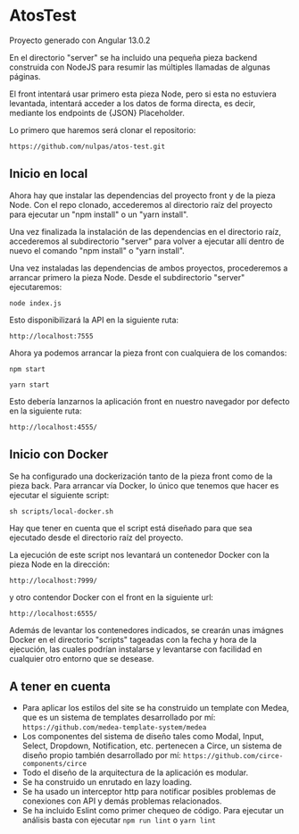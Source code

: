 # AtosTest

Proyecto generado con Angular 13.0.2

En el directorio "server" se ha incluido una pequeña pieza backend construida con NodeJS para resumir las múltiples llamadas de algunas páginas.

El front intentará usar primero esta pieza Node, pero si esta no estuviera levantada, intentará acceder a los datos de forma directa, es decir, mediante los endpoints de {JSON} Placeholder.

Lo primero que haremos será clonar el repositorio:

```
https://github.com/nulpas/atos-test.git
```

## Inicio en local

Ahora hay que instalar las dependencias del proyecto front y de la pieza Node. Con el repo clonado, accederemos al directorio raíz del proyecto para ejecutar un "npm install" o un "yarn install".

Una vez finalizada la instalación de las dependencias en el directorio raíz, accederemos al subdirectorio "server" para volver a ejecutar allí dentro de nuevo el comando "npm install" o "yarn install".

Una vez instaladas las dependencias de ambos proyectos, procederemos a arrancar primero la pieza Node. Desde el subdirectorio "server" ejecutaremos:

```
node index.js
```

Esto disponibilizará la API en la siguiente ruta:

```
http://localhost:7555
```

Ahora ya podemos arrancar la pieza front con cualquiera de los comandos:

```
npm start
```
```
yarn start
```

Esto debería lanzarnos la aplicación front en nuestro navegador por defecto en la siguiente ruta:

```
http://localhost:4555/
```

## Inicio con Docker

Se ha configurado una dockerización tanto de la pieza front como de la pieza back. Para arrancar vía Docker, lo único que tenemos que hacer es ejecutar el siguiente script:

```
sh scripts/local-docker.sh
```

Hay que tener en cuenta que el script está diseñado para que sea ejecutado desde el directorio raíz del proyecto.

La ejecución de este script nos levantará un contenedor Docker con la pieza Node en la dirección:

```
http://localhost:7999/
```

y otro contendor Docker con el front en la siguiente url:

```
http://localhost:6555/
```

Además de levantar los contenedores indicados, se crearán unas imágnes Docker en el directorio "scripts" tageadas con la fecha y hora de la ejecución, las cuales podrían instalarse y levantarse con facilidad en cualquier otro entorno que se desease.

## A tener en cuenta

* Para aplicar los estilos del site se ha construido un template con Medea, que es un sistema de templates desarrollado por mí: ```https://github.com/medea-template-system/medea```
* Los componentes del sistema de diseño tales como Modal, Input, Select, Dropdown, Notification, etc. pertenecen a Circe, un sistema de diseño propio también desarrollado por mí: ```https://github.com/circe-components/circe```
* Todo el diseño de la arquitectura de la aplicación es modular.
* Se ha construido un enrutado en lazy loading.
* Se ha usado un interceptor http para notificar posibles problemas de conexiones con API y demás problemas relacionados.
* Se ha incluido Eslint como primer chequeo de código. Para ejecutar un análisis basta con ejecutar ```npm run lint``` o ```yarn lint```
